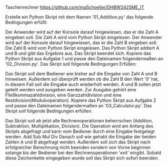 
Taschenrechner
https://github.com/maSchoeller/DHBW2425ME_IT

Erstelle ein Python Skript mit dem Namen '01_Addition.py' das folgende Bedingungen erfüllt:

Der Anwender wird auf der Konsole darauf hingewiesen, das er die Zahl A eingeben soll.
Die Zahl A wird vom Python Skript eingelesen.
Der Anwender wird auf der Konsole darauf hingewiesen, das er die Zahl B eingeben soll.
Die Zahl B wird vom Python Skript eingelesen.
Das Python Skript addiert A und B und gibt das Ergebnis aus.
Das Skript beendet sich.
Kopiere das Python Skript aus Aufgabe 1 und passe den Dateinamen folgendermaßen an '02_Division.py'. Das Skript soll folgende Bedingungen Erfüllen:

Das Skript soll dem Bediener wie bisher auf die Eingabe von Zahl A und B hinweisen.
Außerdem sol überprüft werden ob die Zahl B den Wert '0' hat, in diesem Fall soll die Eingabe auch wiederholt werden.
A und B sollen jetzt geteilt werden und ausgeben werden.
Zur Ausgabe gehört eine Fließkommazahldivision, eine Ganzzahldivision und eine Restdivision(Modulooperation).
Kopiere das Python Skript aus Aufgabe 2 und passe den Dateinamen folgendermaßen an '03_Calculator.py'. Das Skript soll folgende Bedingungen erfüllen:

Das Skript soll ab jetzt alle Rechnenoperationen beherrschen (Addition, Subtraktion, Multiplikation, Division).
Die Operation wird am Anfang des Skripts abgefragt und kann vom Bediener durch eine Eingabe festgelegt werden.
Add
Sub
Mul
Div
Danach soll wie gehabt die Eingabe der beiden Zahlen A und B abgefragt werden.
Außerdem soll sich das Skript nach erfolgreicher Berechnung nicht beenden sondern von Vorne beginnen solange bis der Bediener bei den Rechnenoperationen 'exit' eingibt. Sobald diese Zeichenkette eingegeben wurde soll das Skript sich sofort beenden.
